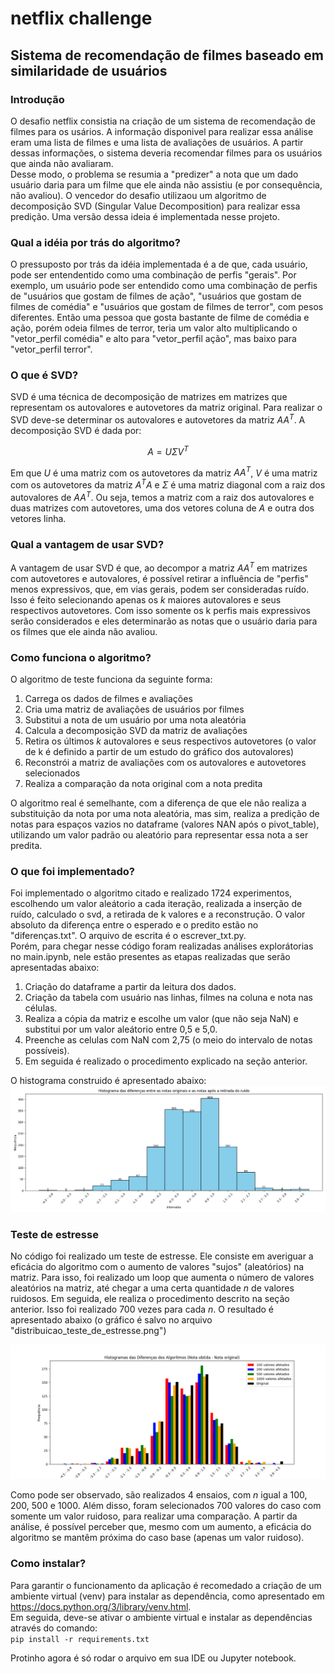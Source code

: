 # netflix challenge
## Sistema de recomendação de filmes baseado em similaridade de usuários


### Introdução  
O desafio netflix consistia na criação de um sistema de recomendação de filmes para os usários. A informação disponivel para realizar essa análise eram uma lista de filmes e uma lista de avaliações de usuários. A partir dessas informações, o sistema deveria recomendar filmes para os usuários que ainda não avaliaram.  
Desse modo, o problema se resumia a "predizer" a nota que um dado usuário daria para um filme que ele ainda não assistiu (e por consequência, não avaliou).
O vencedor do desafio utilizaou um algoritmo de decomposição SVD (Singular Value Decomposition) para realizar essa predição. Uma versão dessa ideia é implementada nesse projeto.

### Qual a idéia por trás do algoritmo?
O pressuposto por trás da idéia implementada é a de que, cada usuário, pode ser entendentido como uma combinação de perfis "gerais". Por exemplo, um usuário pode ser entendido como uma combinação de perfis de "usuários que gostam de filmes de ação", "usuários que gostam de filmes de comédia" e "usuários que gostam de filmes de terror", com pesos diferentes. Então uma pessoa que gosta bastante de filme de comédia e ação, porém odeia filmes de terror, teria um valor alto multiplicando o "vetor_perfil comédia" e alto para "vetor_perfil ação", mas baixo para "vetor_perfil terror".


### O que é SVD?  
SVD é uma técnica de decomposição de matrizes em matrizes que representam os autovalores e autovetores da matriz original. Para realizar o SVD deve-se determinar os autovalores e autovetores da matriz $AA^T$. 
A decomposição SVD é dada por:  

$$ A = U \Sigma V^T $$  

Em que $U$ é uma matriz com os autovetores da matriz $AA^T$, $V$ é uma matriz com os autovetores da matriz $A^TA$ e $\Sigma$ é uma matriz diagonal com a raiz dos autovalores de $AA^T$. Ou seja, temos a matriz com a raiz dos autovalores e duas matrizes com autovetores, uma dos vetores coluna de $A$ e outra dos vetores linha.

### Qual a vantagem de usar SVD?
A vantagem de usar SVD é que, ao decompor a matriz $AA^T$ em matrizes com autovetores e autovalores, é possível retirar a influência de "perfis" menos expressivos, que, em vias gerais, podem ser consideradas ruído. Isso é feito selecionando apenas os $k$ maiores autovalores e seus respectivos autovetores. Com isso somente os k perfis mais expressivos serão considerados e eles determinarão as notas que o usuário daria para os filmes que ele ainda não avaliou.

### Como funciona o algoritmo?
O algoritmo de teste funciona da seguinte forma:
1. Carrega os dados de filmes e avaliações
2. Cria uma matriz de avaliações de usuários por filmes
3. Substitui a nota de um usuário por uma nota aleatória
4. Calcula a decomposição SVD da matriz de avaliações
5. Retira os últimos $k$ autovalores e seus respectivos autovetores (o valor de k é definido a partir de um estudo do gráfico dos autovalores)
6. Reconstrói a matriz de avaliações com os autovalores e autovetores selecionados
7. Realiza a comparação da nota original com a nota predita

O algoritmo real é semelhante, com a diferença de que ele não realiza a substituição da nota por uma nota aleatória, mas sim, realiza a predição de notas para espaços vazios no dataframe (valores NAN após o pivot_table), utilizando um valor padrão ou aleatório para representar essa nota a ser predita.

### O que foi implementado?
Foi implementado o algoritmo citado e realizado 1724 experimentos, escolhendo um valor aleátorio a cada iteração, realizada a inserção de ruído, calculado o svd, a retirada de k valores e a reconstrução. O valor absoluto da diferença entre o esperado e o predito estão no "diferenças.txt".
O arquivo de escrita é o escrever_txt.py.  
Porém, para chegar nesse código foram realizadas análises explorátorias no main.ipynb, nele estão presentes as etapas realizadas que serão apresentadas abaixo:
1. Criação do dataframe a partir da leitura dos dados.
2. Criação da tabela com usuário nas linhas, filmes na coluna e nota nas células.
3. Realiza a cópia da matriz e escolhe um valor (que não seja NaN) e substitui por um valor aleátorio entre 0,5 e 5,0.
4. Preenche as celulas com NaN com 2,75 (o meio do intervalo de notas possíveis).
5. Em seguida é realizado o procedimento explicado na seção anterior.

O histograma construido é apresentado abaixo:
![histograma_um_valor](hist_distribuicao_com_um_so_valor_alterado.png)


### Teste de estresse
No código foi realizado um teste de estresse. Ele consiste em averiguar a eficácia do algoritmo com o aumento de valores "sujos" (aleatórios) na matriz. Para isso, foi realizado um loop que aumenta o número de valores aleatórios na matriz, até chegar a uma certa quantidade $n$ de valores ruidosos. Em seguida, ele realiza o procedimento descrito na seção anterior. Isso foi realizado 700 vezes para cada $n$. O resultado é apresentado abaixo (o gráfico é salvo no arquivo "distribuicao_teste_de_estresse.png")

![histograma_teste_estresse](distribuicao_teste_de_estresse.png)

Como pode ser observado, são realizados 4 ensaios, com $n$ igual a 100, 200, 500 e 1000. Além disso, foram selecionados 700 valores do caso com somente um valor ruidoso, para realizar uma comparação. A partir da análise, é possível perceber que, mesmo com um aumento, a eficácia do algoritmo se mantêm próxima do caso base (apenas um valor ruidoso). 

### Como instalar?  
Para garantir o funcionamento da aplicação é recomedado a criação de um ambiente virtual (venv) para instalar as dependência, como apresentado em https://docs.python.org/3/library/venv.html.  
Em seguida, deve-se ativar o ambiente virtual e instalar as dependências através do comando:  
```pip install -r requirements.txt```

Protinho agora é só rodar o arquivo em sua IDE ou Jupyter notebook.